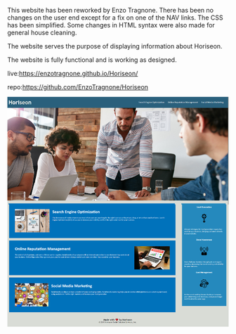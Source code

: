 This website has been reworked by Enzo Tragnone. There has been no changes on the user end except for a fix on one of the NAV links. The CSS has been simplified. Some changes in HTML syntax were also made for general house cleaning.

The website serves the purpose of displaying information about Horiseon.

The website is fully functional and is working as designed.

live:https://enzotragnone.github.io/Horiseon/

repo:https://github.com/EnzoTragnone/Horiseon

![Alt text](/SCREENSHOT.png "Title")

